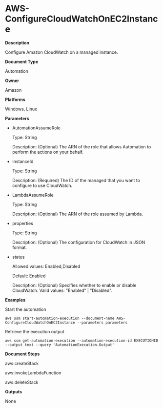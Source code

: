 # AWS\-ConfigureCloudWatchOnEC2Instance<a name="automation-aws-configurecloudwatchonec2instance"></a>

**Description**

Configure Amazon CloudWatch on a managed instance\.

**Document Type**

Automation

**Owner**

Amazon

**Platforms**

Windows, Linux

**Parameters**
+ AutomationAssumeRole

  Type: String

  Description: \(Optional\) The ARN of the role that allows Automation to perform the actions on your behalf\.
+ InstanceId

  Type: String

  Description: \(Required\) The ID of the managed that you want to configure to use CloudWatch\.
+ LambdaAssumeRole

  Type: String

  Description: \(Optional\) The ARN of the role assumed by Lambda\.
+ properties

  Type: String

  Description: \(Optional\) The configuration for CloudWatch in JSON format\.
+ status

  Allowed values: Enabled,Disabled

  Default: Enabled

  Description: \(Optional\) Specifies whether to enable or disable CloudWatch\. Valid values: "Enabled" \| "Disabled"\.

**Examples**

Start the automation

```
aws ssm start-automation-execution --document-name AWS-ConfigureCloudWatchOnEC2Instance --parameters parameters
```

Retrieve the execution output

```
aws ssm get-automation-execution --automation-execution-id EXECUTIONID --output text --query 'AutomationExecution.Output'
```

**Document Steps**

aws:createStack

aws:invokeLambdaFunction

aws:deleteStack

**Outputs**

None